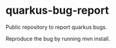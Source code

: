 # quarkus-bug-report
Public repository to report quarkus bugs.

Reproduce the bug by running mvn install.
